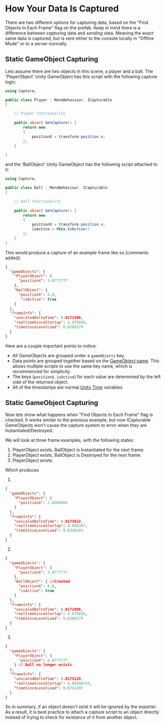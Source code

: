 # How Your Data Is Captured 

There are two different options for capturing data, based on the "Find Objects In Each Frame" flag
on the prefab. Keep in mind there is a difference between *capturing* data 
and *sending* data. Meaning the exact same data is captured, but is sent either to the
console locally in "Offline Mode" or to a server normally.

## Static GameObject Capturing

Lets assume there are two objects in this scene, a player and a ball. 
The 'PlayerObject' Unity GameObject has this script with the following capture logic:

```csharp
using Capture;

public class Player : MonoBehaviour, ICapturable
{

	// Player functionality 
	
    public object GetCapture() {
        return new 
        {
            positionX = transform.position.x;
        };
    }

}
```

and the 'BallObject' Unity GameObject has the following script attached to it:
```csharp
using Capture;

public class Ball : MonoBehaviour, ICapturable
{

	// Ball functionality 
	
    public object GetCapture() {
        return new 
        {
            positionX = transform.position.x,
            isActive = this.IsActive()
        };
    }
}

```

This would produce a capture of an example frame like so [comments added]:

```json
{
  "gameObjects": {
    "PlayerObject": {
      "positionX": 3.0777777
    },
    "BallObject": {
      "positionX": 6.0,
       "isActive": true
    }
  },
  "frameInfo": {
    "unscaledDeltaTime": 0.0171986,
    "realtimeSinceStartup": 4.075656,
    "timeSinceLevelLoad": 0.6566279
  }
}
```

Here are a couple important points to notice:
- All GameObjects are grouped under a `gameObjects` key.
- Data points are grouped together based on the [GameObject name](https://docs.unity3d.com/ScriptReference/Object-name.html). 
This allows multiple scripts to use the same key name, which is recommenced for simplicity.
- The keys (`positionX`, `isActive`) for each value are determined by the left side of the returned
object.
- All of the timestamps are normal [Unity Time](https://docs.unity3d.com/2018.2/Documentation/ScriptReference/Time.html) variables

## Static GameObject Capturing

Now lets show what happens when "Find Objects In Each Frame" flag is checked.
It works similar to the previous example, but now ICapturable GameObjects
won't cause the capture system to error when they are Instantiated/Destroyed. 

We will look at three frame examples, with the following states:
1. PlayerObject exists, BallObject is Instantiated for the next frame.
1. PlayerObject exists, BallObject is Destroyed for the next frame.
1. PlayerObject exists.

Which produces

1.
```json
{
  "gameObjects": {
    "PlayerObject": {
	  "positionX": 2.6666666
    }
  },
  "frameInfo": {
    "unscaledDeltaTime": 0.0173622,
    "realtimeSinceStartup": 4.058367,
    "timeSinceLevelLoad": 0.6394293
  }
}
```

2.
```json
{
  "gameObjects": {
    "PlayerObject": {
	  "positionX": 3.0777777
    },
    "BallObject": { //Created
      "positionX": 6.0,
	  "isActive": true
    }
  },
  "frameInfo": { 
    "unscaledDeltaTime": 0.0171986,
    "realtimeSinceStartup": 4.075656,
    "timeSinceLevelLoad": 0.6566279 
  }
}
```

3.
```json
{
  "gameObjects": {
    "PlayerObject": {
	  "positionX": 6.0777777
    } // Ball no longer exists
  },
  "frameInfo": {
    "unscaledDeltaTime": 0.0175118,
    "realtimeSinceStartup": 4.09290743,
    "timeSinceLevelLoad": 0.6741397
  }
}
```

So in summary, if an object doesn't exist it will be ignored by the exporter.
As a result, it is best practice to attach a capture script to an object directly 
instead of trying to check for existance of it from another object. 